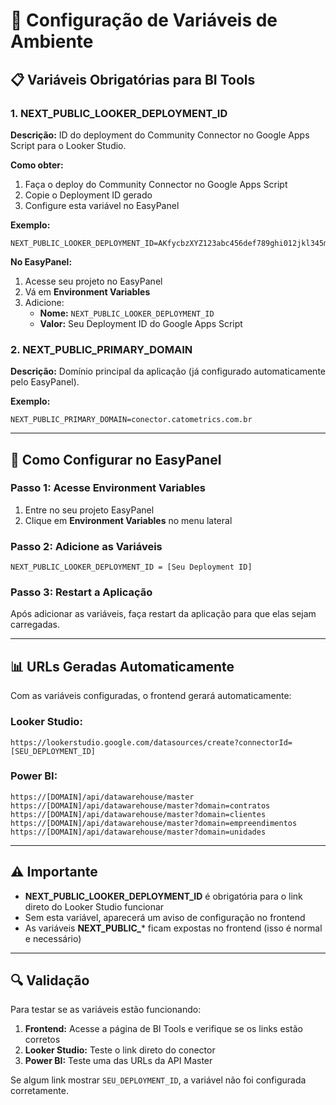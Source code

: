 # 🔧 Configuração de Variáveis de Ambiente

## 📋 Variáveis Obrigatórias para BI Tools

### **1. NEXT_PUBLIC_LOOKER_DEPLOYMENT_ID**

**Descrição:** ID do deployment do Community Connector no Google Apps Script para o Looker Studio.

**Como obter:**
1. Faça o deploy do Community Connector no Google Apps Script
2. Copie o Deployment ID gerado
3. Configure esta variável no EasyPanel

**Exemplo:**
```env
NEXT_PUBLIC_LOOKER_DEPLOYMENT_ID=AKfycbzXYZ123abc456def789ghi012jkl345mno678pqr901stu234vwx567yza890bcd
```

**No EasyPanel:**
1. Acesse seu projeto no EasyPanel
2. Vá em **Environment Variables**
3. Adicione:
   - **Nome:** `NEXT_PUBLIC_LOOKER_DEPLOYMENT_ID`
   - **Valor:** Seu Deployment ID do Google Apps Script

### **2. NEXT_PUBLIC_PRIMARY_DOMAIN**

**Descrição:** Domínio principal da aplicação (já configurado automaticamente pelo EasyPanel).

**Exemplo:**
```env
NEXT_PUBLIC_PRIMARY_DOMAIN=conector.catometrics.com.br
```

---

## 🚀 Como Configurar no EasyPanel

### **Passo 1: Acesse Environment Variables**
1. Entre no seu projeto EasyPanel
2. Clique em **Environment Variables** no menu lateral

### **Passo 2: Adicione as Variáveis**
```
NEXT_PUBLIC_LOOKER_DEPLOYMENT_ID = [Seu Deployment ID]
```

### **Passo 3: Restart a Aplicação**
Após adicionar as variáveis, faça restart da aplicação para que elas sejam carregadas.

---

## 📊 URLs Geradas Automaticamente

Com as variáveis configuradas, o frontend gerará automaticamente:

### **Looker Studio:**
```
https://lookerstudio.google.com/datasources/create?connectorId=[SEU_DEPLOYMENT_ID]
```

### **Power BI:**
```
https://[DOMAIN]/api/datawarehouse/master
https://[DOMAIN]/api/datawarehouse/master?domain=contratos
https://[DOMAIN]/api/datawarehouse/master?domain=clientes
https://[DOMAIN]/api/datawarehouse/master?domain=empreendimentos
https://[DOMAIN]/api/datawarehouse/master?domain=unidades
```

---

## ⚠️ Importante

- **NEXT_PUBLIC_LOOKER_DEPLOYMENT_ID** é obrigatória para o link direto do Looker Studio funcionar
- Sem esta variável, aparecerá um aviso de configuração no frontend
- As variáveis **NEXT_PUBLIC_*** ficam expostas no frontend (isso é normal e necessário)

---

## 🔍 Validação

Para testar se as variáveis estão funcionando:

1. **Frontend:** Acesse a página de BI Tools e verifique se os links estão corretos
2. **Looker Studio:** Teste o link direto do conector
3. **Power BI:** Teste uma das URLs da API Master

Se algum link mostrar `SEU_DEPLOYMENT_ID`, a variável não foi configurada corretamente.